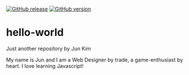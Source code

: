 [![GitHub release](https://img.shields.io/github/release/chongjk88/hello-world.svg)](https://github.com/chongjk88/hello-world/releases)
[![GitHub version](https://img.shields.io/github/version/chongjk88/hello-world.svg)](https://github.com/chongjk88/hello-world/versions)

# hello-world
Just another repository by Jun Kim

My name is Jun and I am a Web Designer by trade, a game-enthusiast by heart. I love learning Javascript!
